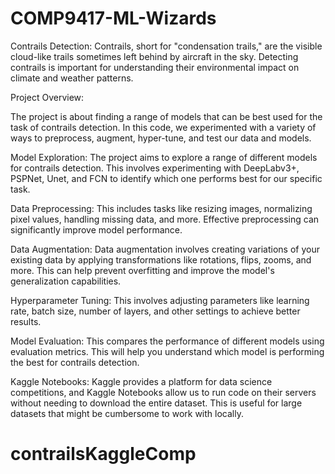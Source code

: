 # COMP9417-ML-Wizards

Contrails Detection:
Contrails, short for "condensation trails," are the visible cloud-like trails sometimes left behind by aircraft in the sky. Detecting contrails is important for understanding their environmental impact on climate and weather patterns.


Project Overview:

The project is about finding a range of models that can be best used for the task of contrails detection. In this code, we experimented with a variety of ways to preprocess, augment, hyper-tune, and test our data and models. 

Model Exploration: The project aims to explore a range of different models for contrails detection. This involves experimenting with DeepLabv3+, PSPNet, Unet, and FCN to identify which one performs best for our specific task.

Data Preprocessing: This includes tasks like resizing images, normalizing pixel values, handling missing data, and more. Effective preprocessing can significantly improve model performance.

Data Augmentation: Data augmentation involves creating variations of your existing data by applying transformations like rotations, flips, zooms, and more. This can help prevent overfitting and improve the model's generalization capabilities.

Hyperparameter Tuning: This involves adjusting parameters like learning rate, batch size, number of layers, and other settings to achieve better results.

Model Evaluation: This compares the performance of different models using evaluation metrics. This will help you understand which model is performing the best for contrails detection.

Kaggle Notebooks: Kaggle provides a platform for data science competitions, and Kaggle Notebooks allow us to run code on their servers without needing to download the entire dataset. This is useful for large datasets that might be cumbersome to work with locally.




# contrailsKaggleComp
